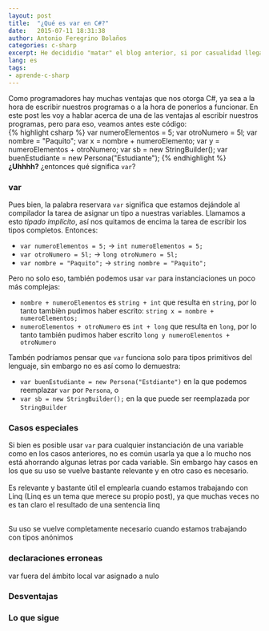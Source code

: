 ```yaml
---
layout: post
title:  "¿Qué es var en C#?"
date:   2015-07-11 18:31:38
author: Antonio Feregrino Bolaños
categories: c-sharp
excerpt: He decididio "matar" el blog anterior, si por casualidad llegan a blog.fferegrino.org, encontrarán que ya no es lo que era antes. He decidido dividir el contenido y si llegaron acá buscando cosas técnicas este es el lugar indicado.
lang: es
tags:
- aprende-c-sharp
---  
```

Como programadores hay muchas ventajas que nos otorga C#, ya sea a la hora de escribir nuestros programas o a la hora de ponerlos a funcionar. En este post les voy a hablar acerca de una de las ventajas al escribir nuestros programas, pero para eso, veamos antes este código:  
{% highlight csharp %}
var numeroElementos = 5;
var otroNumero = 5l;
var nombre = "Paquito";
var x = nombre + numeroElemento;
var y = numeroElementos + otroNumero;
var sb =  new StringBuilder();
var buenEstudiante =  new Persona("Estudiante");
{% endhighlight %}  
**¿Uhhhh?** ¿entonces qué significa `var`?  

### var  
Pues bien, la palabra reservara `var` significa que estamos dejándole al compilador la tarea de asignar un tipo a nuestras variables. Llamamos a esto *tipado implícito*, así nos quitamos de encima la tarea de escribir los tipos completos. Entonces:  

- `var numeroElementos = 5;` &#8594; `int numeroElementos = 5;`  
- `var otroNumero = 5l;` &#8594; `long otroNumero = 5l;`
- `var nombre = "Paquito";` &#8594; `string nombre = "Paquito";`  
  
Pero no solo eso, también podemos usar `var` para instanciaciones un poco más complejas:  

- `nombre + numeroElementos` es `string + int` que resulta en `string`, por lo tanto tambièn pudimos haber escrito: `string x = nombre + numeroElementos;`  
- `numeroElementos + otroNumero` es `int + long` que resulta en `long`, por lo tanto también pudimos haber escrito `long y numeroElementos + otroNumero`  

Tambén podríamos pensar que `var` funciona solo para tipos primitivos del lenguaje, sin embargo no es así como lo demuestra:  

- `var buenEstudiante = new Persona("Estdiante")` en la que podemos reemplazar `var` por `Persona`, o
- `var sb = new StringBuilder();` en la que puede ser reemplazada por `StringBuilder`  
  
### Casos especiales  
Si bien es posible usar `var` para cualquier instanciación de una variable como en los casos anteriores, no es común usarla ya que a lo mucho nos está ahorrando algunas letras por cada variable. Sin embargo hay casos en los que su uso se vuelve bastante relevante y en otro caso es necesario.  
<br />
Es relevante y bastante útil el emplearla cuando estamos trabajando con Linq (Linq es un tema que merece su propio post), ya que muchas veces no es tan claro el resultado de una sentencia linq


<br />
Su uso se vuelve completamente necesario cuando estamos trabajando con tipos anónimos  


### declaraciones erroneas
var fuera del ámbito local
var asignado a nulo
### Desventajas  


### Lo que sigue  
    
  


 

